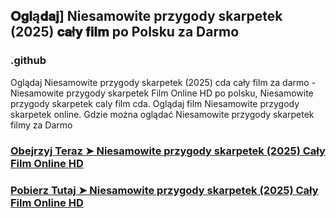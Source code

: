 ## 𝐎𝐠𝐥ą𝐝𝐚𝐣] Niesamowite przygody skarpetek (2025) 𝐜𝐚ł𝐲 𝐟𝐢𝐥𝐦 po Polsku za Darmo

### .github

Oglądaj Niesamowite przygody skarpetek (2025) cda cały film za darmo - Niesamowite przygody skarpetek Film Online HD po polsku, Niesamowite przygody skarpetek caly film cda. Oglądaj film Niesamowite przygody skarpetek online. Gdzie można oglądać Niesamowite przygody skarpetek filmy za Darmo

### [Obejrzyj Teraz ➤ Niesamowite przygody skarpetek (2025) Cały Film Online HD](https://watching4khdmovies.blogspot.com/2025/04/niesamowite.html)

### [Pobierz Tutaj ➤ Niesamowite przygody skarpetek (2025) Cały Film Online HD](https://watching4khdmovies.blogspot.com/2025/04/niesamowite.html)

